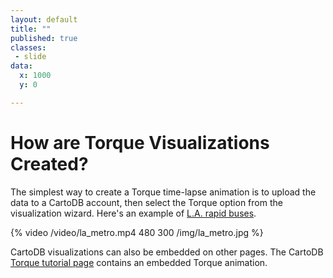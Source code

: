 ```yaml
---
layout: default
title: ""
published: true
classes:
 - slide
data:
  x: 1000
  y: 0

---
```


# How are Torque Visualizations Created? #

The simplest way to create a Torque time-lapse animation is to upload the data to a CartoDB account,
then select the Torque option from the visualization wizard.  Here's an example of [L.A. rapid buses](https://d9a.cartodb.com/viz/fe9751f0-6ced-11e4-98f3-0e9d821ea90d/public_map).

{% video /video/la_metro.mp4 480 300 /img/la_metro.jpg %}

CartoDB visualizations can also be embedded on other pages. The CartoDB [Torque tutorial page](http://docs.cartodb.com/tutorials/introduction_torque.html) contains an embedded Torque animation.
